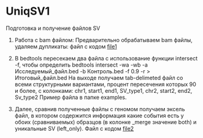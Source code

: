 # UniqSV1
Подготовка и получение файлов SV
1. Работа с bam файлом:
  Предварительно обрабатываем bam файлы, удаляем дупликаты: файл с кодом [file1](https://github.com/ZakirovaDd/UniqSV1/blob/main/file1)

2. В bedtools пересекаем два файла с использование функции intersect -f, чтобы определить
   bedtools intersect -wa -wb -a Исследуемый_файл.bed -b Контроль.bed -f 0.9 -r  >  Итоговый_файл.bed
  На выходе получаем tab-delimeted файл со всеми структурными вариантами, процент пересечения которых 90 и более, с колонками: chr1, start1, end1, SV_type1, chr2, start2, end2, Sv_type2
Пример файла в папке examples.
4. Далее, сравнив полученные файлы с геномом получаем эксель файл, в котором содержится информация какие события есть у обоих (сравниваемых) образцов (в колонке _merge значение both) и уникальные SV (left_only).
   Файл с кодом [file2](https://github.com/ZakirovaDd/UniqSV1/blob/main/file2)
